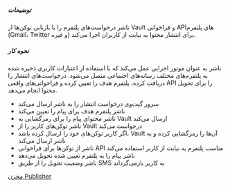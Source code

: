 ##### توضیحات

ناشر درخواست‌های پلتفرم را با بازیابی توکن‌ها از Vault و فراخوانی API‌های پلتفرم (Gmail، Twitter و غیره) برای انتشار محتوا به نیابت از کاربران اجرا می‌کند.

##### نحوه کار

ناشر به عنوان موتور اجرایی عمل می‌کند که با استفاده از اعتبارات کاربری ذخیره شده به پلتفرم‌های مختلف رسانه‌های اجتماعی متصل می‌شود. درخواست‌های انتشار را دریافت کرده، پلتفرم هدف را تعیین کرده و فراخوانی‌های واقعی API را برای تحویل محتوا انجام می‌دهد.

- سرور گیت‌وی درخواست انتشار را به ناشر ارسال می‌کند
- ناشر پلتفرم هدف برای پیام را تعیین می‌کند
- ناشر محتوای پیام را برای رمزگشایی به Vault ارسال می‌کند
- ناشر توکن‌های کاربر را از Vault درخواست می‌کند
- اگر کاربر توکن‌های خود را ارسال کرده باشد، Vault آن‌ها را رمزگشایی کرده و به ناشر ارسال می‌کند
- ناشر از توکن‌ها برای فراخوانی API مناسب پلتفرم به نیابت از کاربر استفاده می‌کند
- ناشر پیام را به پلتفرم تعیین شده تحویل می‌دهد
- ناشر وضعیت تحویل را از طریق SMS به کاربر بازمی‌گرداند

[مخزن Publisher](https://github.com/smswithoutborders/RelaySMS-Publisher)
